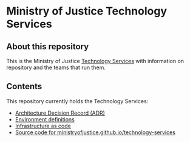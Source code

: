 # Ministry of Justice Technology Services

## About this repository
This is the Ministry of Justice [Technology Services](https://github.com/orgs/ministryofjustice/teams/modernisation-platform) with information on repository and the teams that run them.

## Contents

This repository currently holds the Technology Services:
- [Architecture Decision Record (ADR)](architecture-decision-record)
- [Environment definitions](environments)
- [Infrastructure as code](terraform)
- [Source code for ministryofjustice.github.io/technology-services](source)